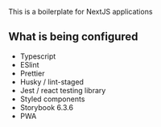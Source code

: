 This is a boilerplate for NextJS applications

## What is being configured

-  Typescript
-  ESlint
-  Prettier
-  Husky / lint-staged
-  Jest / react testing library
-  Styled components
-  Storybook 6.3.6
-  PWA
